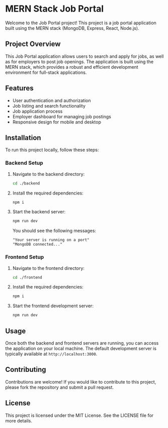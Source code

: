 # MERN Stack Job Portal

Welcome to the Job Portal project! This project is a job portal application built using the MERN stack (MongoDB, Express, React, Node.js).

## Project Overview

This Job Portal application allows users to search and apply for jobs, as well as for employers to post job openings. The application is built using the MERN stack, which provides a robust and efficient development environment for full-stack applications.

## Features

- User authentication and authorization
- Job listing and search functionality
- Job application process
- Employer dashboard for managing job postings
- Responsive design for mobile and desktop

## Installation

To run this project locally, follow these steps:

### Backend Setup

1. Navigate to the backend directory:
   ```bash
   cd ./backend
   ```

2. Install the required dependencies:
   ```bash
   npm i
   ```

3. Start the backend server:
   ```bash
   npm run dev
   ```

   You should see the following messages:
   ```
   "Your server is running on a port"
   "MongoDB connected..."
   ```

### Frontend Setup

1. Navigate to the frontend directory:
   ```bash
   cd ./frontend
   ```

2. Install the required dependencies:
   ```bash
   npm i
   ```

3. Start the frontend development server:
   ```bash
   npm run dev
   ```

## Usage

Once both the backend and frontend servers are running, you can access the application on your local machine. The default development server is typically available at `http://localhost:3000`.

## Contributing

Contributions are welcome! If you would like to contribute to this project, please fork the repository and submit a pull request.

## License

This project is licensed under the MIT License. See the LICENSE file for more details.

